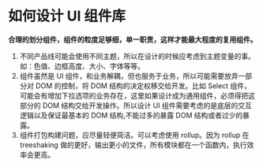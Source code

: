 # 如何设计 UI 组件库

**合理的划分组件，组件的粒度足够细，单一职责，这样才能最大程度的复用组件。**

1. 不同产品线可能会使用不同主题，所以在设计的时候应考虑到主题变量的事。如：色值、边框高度、大小、字体等等。
1. 组件虽然是 UI 组件，和业务解耦，但也服务于业务，所以可能需要放弃一部分对 DOM 的控制，将 DOM 结构的决定权移交给开发。比如 Select 组件，可能会有增加下拉选项的业务存在，这里如果设计成为通用组件，必须得把这部分的 DOM 结构交给开发操作。所以设计 UI 组件需要考虑的是底层的交互逻辑以及保证最基本的 DOM 结构,不能过多的暴露 DOM 结构或者过少的暴露。
1. 组件打包构建问题，应尽量轻便简洁。可以考虑使用 rollup。因为 rollup 在 treeshaking 做的更好，输出更小的文件，所有模块都在一个函数内，执行效率会更高。
